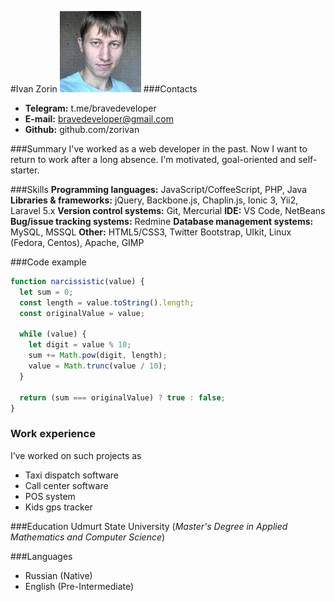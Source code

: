 #Ivan Zorin
![me](./photo.jpg)
###Contacts
- **Telegram:** t.me/bravedeveloper
- **E-mail:** bravedeveloper@gmail.com
- **Github:** github.com/zorivan

###Summary
I've worked as a web developer in the past. Now I want to return to work after a long absence. I'm motivated, goal-oriented and self-starter.

###Skills
**Programming languages:** JavaScript/CoffeeScript, PHP, Java
**Libraries & frameworks:** jQuery, Backbone.js, Chaplin.js, Ionic 3, Yii2, Laravel 5.x
**Version control systems:** Git, Mercurial
**IDE:** VS Code, NetBeans
**Bug/issue tracking systems:** Redmine
**Database management systems:** MySQL, MSSQL
**Other:** HTML5/CSS3, Twitter Bootstrap, UIkit, Linux (Fedora, Centos), Apache, GIMP

###Code example
```javascript
function narcissistic(value) {
  let sum = 0;
  const length = value.toString().length;
  const originalValue = value;
  
  while (value) {
    let digit = value % 10;
    sum += Math.pow(digit, length);
    value = Math.trunc(value / 10);
  }
  
  return (sum === originalValue) ? true : false; 
}

```

### Work experience
I’ve worked on such projects as
- Taxi dispatch software
- Call center software
- POS system
- Kids gps tracker

###Education
Udmurt State University (*Master's Degree in Applied Mathematics and Computer Science*)

###Languages
- Russian (Native)
- English (Pre-Intermediate)